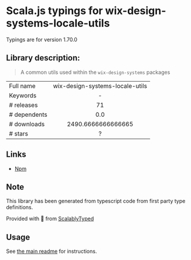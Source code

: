 
# Scala.js typings for wix-design-systems-locale-utils

Typings are for version 1.70.0

## Library description:
> A common utils used within the `wix-design-systems` packages

|                    |                 |
| ------------------ | :-------------: |
| Full name          | wix-design-systems-locale-utils |
| Keywords           | - |
| # releases         | 71 |
| # dependents       | 0.0 |
| # downloads        | 2490.6666666666665 |
| # stars            | ? |

## Links
- [Npm](https://www.npmjs.com/package/wix-design-systems-locale-utils)
    


## Note
This library has been generated from typescript code from first party type definitions.

Provided with :purple_heart: from [ScalablyTyped](https://github.com/oyvindberg/ScalablyTyped)

## Usage
See [the main readme](../../readme.md) for instructions.


